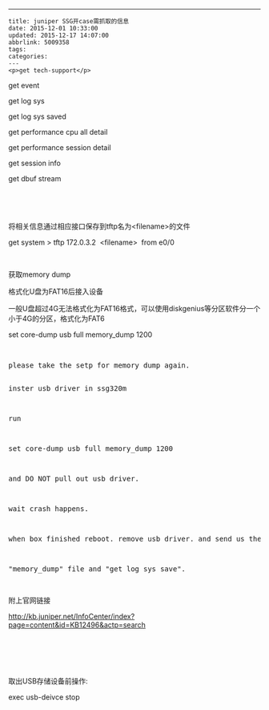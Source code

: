 ---
    title: juniper SSG开case需抓取的信息
    date: 2015-12-01 10:33:00
    updated: 2015-12-17 14:07:00
    abbrlink: 5009358
    tags:
    categories:
    ---
    <p>get tech-support</p>
<p>get event</p>
<p>get log sys</p>
<p>get log sys saved</p>
<p>get performance&nbsp;cpu&nbsp;all detail</p>
<p>get performance session detail</p>
<p>get session info</p>
<p>get&nbsp;dbuf&nbsp;stream</p>
<p>&nbsp;</p>
<p>&nbsp;</p>
<p>将相关信息通过相应接口保存到tftp名为&lt;filename&gt;的文件</p>
<p>get system &gt; tftp 172.0.3.2 &nbsp;&lt;filename&gt; &nbsp;from e0/0</p>
<p>&nbsp;</p>
<p>获取memory dump</p>
<p>格式化U盘为FAT16后接入设备</p>
<p>一般U盘超过4G无法格式化为FAT16格式，可以使用diskgenius等分区软件分一个小于4G的分区，格式化为FAT6</p>
<p>set core-dump usb full memory_dump 1200</p>
<p>&nbsp;</p>
<div class="cnblogs_Highlighter">
<pre class="brush:csharp;gutter:true;">please take the setp for memory dump again.

inster  usb driver in ssg320m

run

set core-dump usb full memory_dump 1200

and DO NOT pull out usb driver.

wait crash happens.

 
when box finished reboot. remove usb driver. and send us the

"memory_dump" file and "get log sys save".

 
</pre>
</div>
<p>附上官网链接</p>
<p><a href="http://kb.juniper.net/InfoCenter/index?page=content&amp;id=KB12496&amp;actp=search" target="_blank">http://kb.juniper.net/InfoCenter/index?page=content&amp;id=KB12496&amp;actp=search</a></p>
<p>　</p>
<p><img src="/images/blog/725676-20151217140632162-396922512.png" alt="" /></p>
<p>&nbsp;</p>
<p class="reader-word-layer reader-word-s1-1">取出USB存储设备前操作:&nbsp;</p>
<p class="reader-word-layer reader-word-s1-2">exec usb-deivce&nbsp;stop</p>
    